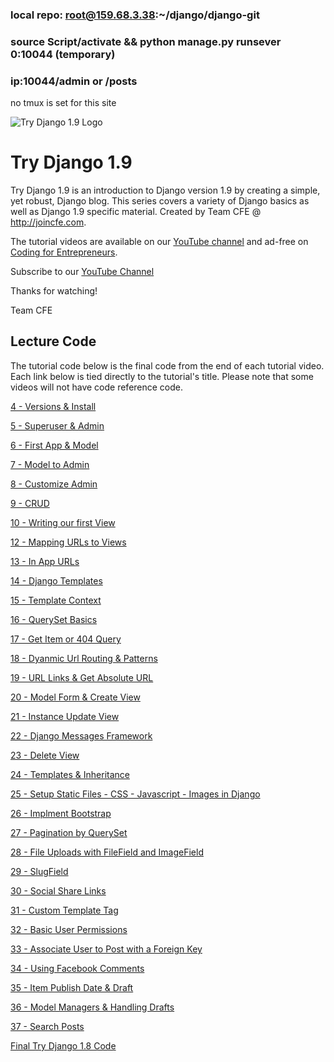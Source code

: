 ### local repo: root@159.68.3.38:~/django/django-git

### source Script/activate && python manage.py runsever 0:10044 (temporary)
### ip:10044/admin or /posts

no tmux is set for this site

![Try Django 1.9 Logo](https://cfe-static.s3.amazonaws.com/media/try-django-19/images/try_django_19.png)

# Try Django 1.9

Try Django 1.9 is an introduction to Django version 1.9 by creating a simple, yet robust, Django blog. This series covers a variety of Django basics as well as Django 1.9 specific material. Created by Team CFE @ http://joincfe.com.

The tutorial videos are available on our [YouTube channel](http://joincfe.com/youtube) and ad-free on [Coding for Entrepreneurs](http://joincfe.com/projects/).

Subscribe to our [YouTube Channel]()

Thanks for watching!

Team CFE


## Lecture Code
The tutorial code below is the final code from the end of each tutorial video. Each link below is tied directly to the tutorial's title. Please note that some videos will not have code reference code.

[4 - Versions & Install](../../tree/31fdd791b674e329369de3557432805d8d14d4b9)

[5 - Superuser & Admin](../../tree/2424c5b052a7adb4f9400d283c9ead1414b6449e)

[6 - First App & Model](../../tree/10e740127a6c8f9f72ed767aca3550bc7b39bb5c)

[7 - Model to Admin](../../tree/2ef2adb7e6359fad3591b3cae93759fc98a3b49c)

[8 - Customize Admin](../../tree/085b103837a7b596343e65bac794d437a5c51285)

[9 - CRUD](../../tree/1c181ed0295971379a411e681f12dcb8dc167998)

[10 - Writing our first View](../../tree/40bd59132892e4fefabd00cf536a33670c6de859)

[12 - Mapping URLs to Views](../../tree/f60287df9e375edb1cc4fb87e565a6c0c226b676)

[13 - In App URLs](../../tree/3518441f53779a5f0c1e3bae006b025b8320c791)

[14 - Django Templates](../../tree/2922ecbe05b32df227e51238581f35989f1863f0)

[15 - Template Context](../../tree/30aaebb3e9cff8e81be18da0c82ee3ea3489348d)

[16 - QuerySet Basics](../../tree/4ea20b6d10f18845fefdf284d7cd190bfeac1f72)

[17 - Get Item or 404 Query](../../tree/4b2c3a5b5ad0d66c65685dba51dea776dd48f08a)

[18 - Dyanmic Url Routing & Patterns](../../tree/c05ef6fdb86c42f14dda608bd2f732ed5a81e454)

[19 - URL Links & Get Absolute URL](../../tree/42d795ec9878d121da3011233c3a53792fb1efea)

[20 - Model Form & Create View](../../tree/5595f5717ff9967abdb3bd5060a625c52410d16c)

[21 - Instance Update View](../../tree/34d887aee14e98f363eb9b2d2f82e62622945851)

[22 - Django Messages Framework](../../tree/49d23b328799ffc6c858253a21e4b3298d18a620)

[23 - Delete View](../../tree/754e4d86fb3682be3cd77fd99592cdb16b186f8e)

[24 - Templates & Inheritance](../../tree/a581cf1ea920794b04117c15ed4d695abebcd555)

[25 - Setup Static Files - CSS - Javascript - Images in Django](../../tree/adcc96bb9e014a948ed86d1ae43243deb6565b08)

[26 - Implment Bootstrap](../../tree/c6455a94391723caa306fbfccfac50a761e79cea)

[27 - Pagination by QuerySet](../../tree/23d29efefefd3124b9beca80e1307570c7239741)

[28 - File Uploads with FileField and ImageField](../../tree/a4fc0f83cc01b14272bb762bcc7df4a3768ea0f3)

[29 - SlugField](../../tree/a701914c7a1bd677fd7e8905bb44d2bcf1a26794)

[30 - Social Share Links](../../tree/711e883a61a6067e9d3f533c43bcca9dcf72e606)

[31 - Custom Template Tag](../../tree/a168e8549fa8eb1b00ddcc11d1d735872cbf8810)

[32 - Basic User Permissions](../../tree/be179a0936c3676d61385075900fd5bfbc4ae391)

[33 - Associate User to Post with a Foreign Key](../../tree/87773b59e475a40861b306d350ae5292b349e633)

[34 - Using Facebook Comments](../../tree/00bb8c91b639ed73e59b0f4926f757d04b14cf77)

[35 - Item Publish Date & Draft](../../tree/3219e78ab1d38f3c90a65f9bfc3155d224237835)

[36 - Model Managers & Handling Drafts](../../tree/f3038795c8145476262258b0b6db6f11b9dd7bca)

[37 - Search Posts](../../tree/2e140665355611a54725eb9804655de6ae6276e7)

[Final Try Django 1.8 Code](../../tree/2e140665355611a54725eb9804655de6ae6276e7)


